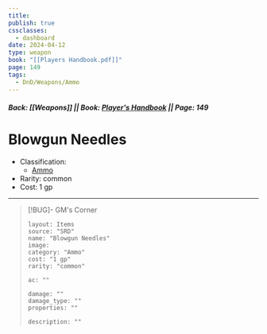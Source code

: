 ```yaml
---
title: 
publish: true
cssclasses:
  - dashboard
date: 2024-04-12
type: weapon
book: "[[Players Handbook.pdf]]"
page: 149
tags:
  - DnD/Weapons/Ammo
---
```


##### Back: [[Weapons]] || Book: [Player's Handbook](https://drive.google.com/drive/folders/1O5bhpYizcIT5xxAoLOuzCRht_PVS7VSG?usp=sharing) || Page: 149

# Blowgun Needles



- Classification:
    - [Ammo](https://benl0.github.io/The-Editors-Dungeon/tags/DnD/Weapons/Ammo)
- Rarity: common
- Cost: 1 gp

> 

---

> [!BUG]- GM's Corner
>
> ```statblock
> layout: Items
> source: "SRD"
> name: "Blowgun Needles"
> image: 
> category: "Ammo"
> cost: "1 gp"
> rarity: "common"
>
> ac: ""
>
> damage: ""
> damage_type: ""
> properties: ""
>
> description: ""
> ```
